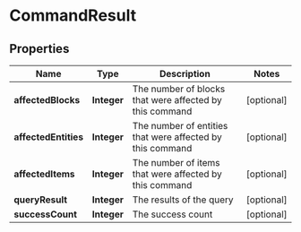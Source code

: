 
# CommandResult

## Properties
Name | Type | Description | Notes
------------ | ------------- | ------------- | -------------
**affectedBlocks** | **Integer** | The number of blocks that were affected by this command |  [optional]
**affectedEntities** | **Integer** | The number of entities that were affected by this command |  [optional]
**affectedItems** | **Integer** | The number of items that were affected by this command |  [optional]
**queryResult** | **Integer** | The results of the query |  [optional]
**successCount** | **Integer** | The success count |  [optional]



